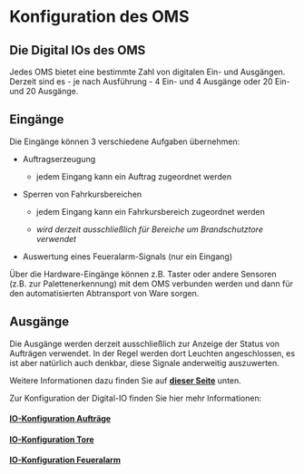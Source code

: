 # Konfiguration des OMS
## Die Digital IOs des OMS

Jedes OMS bietet eine bestimmte Zahl von digitalen Ein- und Ausgängen. Derzeit sind es - je nach Ausführung - 4 Ein- und 4 Ausgänge oder 20 Ein- und 20 Ausgänge. 

## Eingänge

Die Eingänge können 3 verschiedene Aufgaben übernehmen:

* Auftragserzeugung

    - jedem Eingang kann ein Auftrag zugeordnet werden
    
* Sperren von Fahrkursbereichen
  
    - jedem Eingang kann ein Fahrkursbereich zugeordnet werden

    - *wird derzeit ausschließlich für Bereiche um Brandschutztore verwendet*

* Auswertung eines Feueralarm-Signals (nur ein Eingang)


Über die Hardware-Eingänge können z.B. Taster oder andere Sensoren (z.B. zur Palettenerkennung) mit dem OMS verbunden werden und dann für den automatisierten Abtransport von Ware sorgen.

## Ausgänge

Die Ausgänge werden derzeit ausschließlich zur Anzeige der Status von Aufträgen verwendet. In der Regel werden dort Leuchten angeschlossen, es ist aber natürlich auch denkbar, diese Signale anderweitig auszuwerten.

Weitere Informationen dazu finden Sie auf [**dieser Seite**](./configuration_ioorders.md) unten.


Zur Konfiguration der Digital-IO finden Sie hier mehr Informationen:

#### [IO-Konfiguration Aufträge](./configuration_ioorders.md)
#### [IO-Konfiguration Tore](./configuration_iogates.md)
#### [IO-Konfiguration Feueralarm](./configuration_iofire.md)
